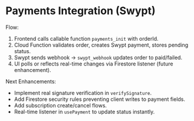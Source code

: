 # Payments Integration (Swypt)

Flow:
1. Frontend calls callable function `payments_init` with orderId.
2. Cloud Function validates order, creates Swypt payment, stores pending status.
3. Swypt sends webhook -> `swypt_webhook` updates order to paid/failed.
4. UI polls or reflects real-time changes via Firestore listener (future enhancement).

Next Enhancements:
- Implement real signature verification in `verifySignature`.
- Add Firestore security rules preventing client writes to payment fields.
- Add subscription create/cancel flows.
- Real-time listener in `usePayment` to update status instantly.
